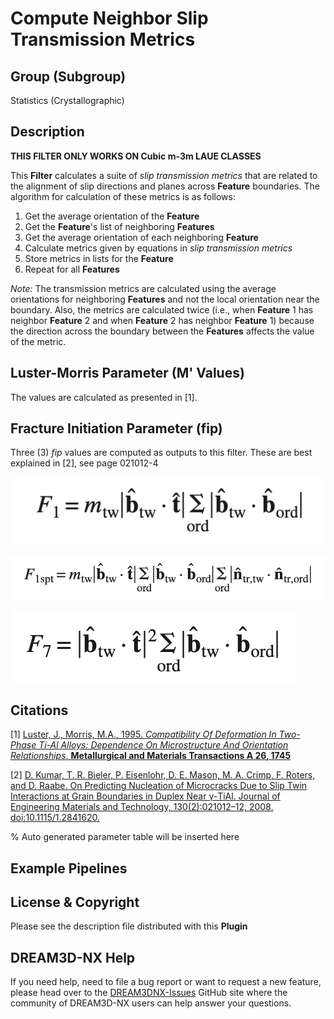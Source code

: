 # Compute Neighbor Slip Transmission Metrics

## Group (Subgroup)

Statistics (Crystallographic)

## Description

**THIS FILTER ONLY WORKS ON Cubic m-3m LAUE CLASSES**

This **Filter** calculates a suite of *slip transmission metrics* that are related to the alignment of slip directions and planes across **Feature** boundaries. The algorithm for calculation of these metrics is as follows:

1. Get the average orientation of the **Feature**
2. Get the **Feature**'s list of neighboring **Features**
3. Get the average orientation of each neighboring **Feature**
4. Calculate metrics given by equations in *slip transmission metrics*
5. Store metrics in lists for the **Feature**
6. Repeat for all **Features**

*Note:* The transmission metrics are calculated using the average orientations for neighboring **Features** and not the local orientation near the boundary. Also, the metrics are calculated twice (i.e., when **Feature** 1 has neighbor **Feature** 2 and when **Feature** 2 has neighbor **Feature** 1) because the direction across the boundary between the **Features** affects the value of the metric.

## Luster-Morris Parameter (M' Values)

The values are calculated as presented in [1].

## Fracture Initiation Parameter (fip)

Three (3) *fip* values are computed as outputs to this filter. These are best explained in [2], see page 021012-4

![Fracture Initiation Parameter F1](Images/ComputeNeighborSlipTransmission_F1.png)

![Fracture Initiation Parameter F1spt](Images/ComputeNeighborSlipTransmission_F1spt.png)

![Fracture Initiation Parameter F7.png](Images/ComputeNeighborSlipTransmission_F7.png)


## Citations

[1] [Luster, J., Morris, M.A., 1995. *Compatibility Of Deformation In Two-Phase Ti-Al Alloys: Dependence On Microstructure And Orientation Relationships*. **Metallurgical and Materials Transactions A 26, 1745**](https://link.springer.com/article/10.1007/BF02670762)

[2] [D. Kumar, T. R. Bieler, P. Eisenlohr, D. E. Mason, M. A. Crimp, F. Roters, and D. Raabe. On Predicting Nucleation of Microcracks Due to Slip Twin Interactions at Grain Boundaries in Duplex Near γ-TiAl. Journal of Engineering Materials and Technology, 130(2):021012–12, 2008. doi:10.1115/1.2841620.](https://doi.org/10.1115/1.2841620)

% Auto generated parameter table will be inserted here

## Example Pipelines

## License & Copyright

Please see the description file distributed with this **Plugin**

## DREAM3D-NX Help

If you need help, need to file a bug report or want to request a new feature, please head over to the [DREAM3DNX-Issues](https://github.com/BlueQuartzSoftware/DREAM3DNX-Issues/discussions) GitHub site where the community of DREAM3D-NX users can help answer your questions.
